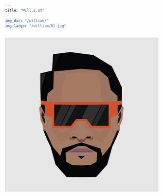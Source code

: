 ```yaml
---
title: "Will.i.am"

img_dir: "/william/"
img_large: "/william/01.jpg"
---
```





![Will.i.am](/resources/work/illustrations/william/01.jpg)
